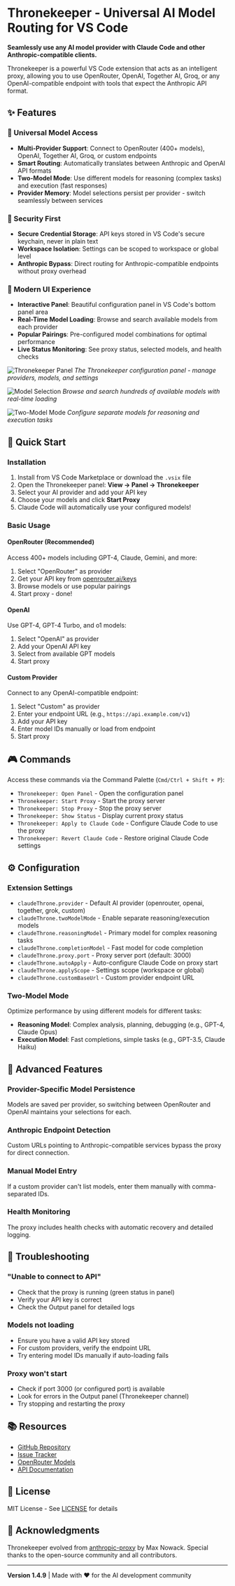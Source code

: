 # Thronekeeper - Universal AI Model Routing for VS Code

**Seamlessly use any AI model provider with Claude Code and other Anthropic-compatible clients.**

Thronekeeper is a powerful VS Code extension that acts as an intelligent proxy, allowing you to use OpenRouter, OpenAI, Together AI, Groq, or any OpenAI-compatible endpoint with tools that expect the Anthropic API format.

## ✨ Features

### 🎯 Universal Model Access
- **Multi-Provider Support**: Connect to OpenRouter (400+ models), OpenAI, Together AI, Groq, or custom endpoints
- **Smart Routing**: Automatically translates between Anthropic and OpenAI API formats
- **Two-Model Mode**: Use different models for reasoning (complex tasks) and execution (fast responses)
- **Provider Memory**: Model selections persist per provider - switch seamlessly between services

### 🔐 Security First
- **Secure Credential Storage**: API keys stored in VS Code's secure keychain, never in plain text
- **Workspace Isolation**: Settings can be scoped to workspace or global level
- **Anthropic Bypass**: Direct routing for Anthropic-compatible endpoints without proxy overhead

### 🎨 Modern UI Experience
- **Interactive Panel**: Beautiful configuration panel in VS Code's bottom panel area
- **Real-Time Model Loading**: Browse and search available models from each provider
- **Popular Pairings**: Pre-configured model combinations for optimal performance
- **Live Status Monitoring**: See proxy status, selected models, and health checks

<!-- Screenshot placeholders -->
![Thronekeeper Panel](images/panel-overview.png)
*The Thronekeeper configuration panel - manage providers, models, and settings*

![Model Selection](images/model-selection.png)
*Browse and search hundreds of available models with real-time loading*

![Two-Model Mode](images/two-model-mode.png)
*Configure separate models for reasoning and execution tasks*

## 🚀 Quick Start

### Installation
1. Install from VS Code Marketplace or download the `.vsix` file
2. Open the Thronekeeper panel: **View → Panel → Thronekeeper**
3. Select your AI provider and add your API key
4. Choose your models and click **Start Proxy**
5. Claude Code will automatically use your configured models!

### Basic Usage

#### OpenRouter (Recommended)
Access 400+ models including GPT-4, Claude, Gemini, and more:
1. Select "OpenRouter" as provider
2. Get your API key from [openrouter.ai/keys](https://openrouter.ai/keys)
3. Browse models or use popular pairings
4. Start proxy - done!

#### OpenAI
Use GPT-4, GPT-4 Turbo, and o1 models:
1. Select "OpenAI" as provider
2. Add your OpenAI API key
3. Select from available GPT models
4. Start proxy

#### Custom Provider
Connect to any OpenAI-compatible endpoint:
1. Select "Custom" as provider
2. Enter your endpoint URL (e.g., `https://api.example.com/v1`)
3. Add your API key
4. Enter model IDs manually or load from endpoint
5. Start proxy

## 🎮 Commands

Access these commands via the Command Palette (`Cmd/Ctrl + Shift + P`):

- `Thronekeeper: Open Panel` - Open the configuration panel
- `Thronekeeper: Start Proxy` - Start the proxy server
- `Thronekeeper: Stop Proxy` - Stop the proxy server
- `Thronekeeper: Show Status` - Display current proxy status
- `Thronekeeper: Apply to Claude Code` - Configure Claude Code to use the proxy
- `Thronekeeper: Revert Claude Code` - Restore original Claude Code settings

## ⚙️ Configuration

### Extension Settings

- `claudeThrone.provider` - Default AI provider (openrouter, openai, together, grok, custom)
- `claudeThrone.twoModelMode` - Enable separate reasoning/execution models
- `claudeThrone.reasoningModel` - Primary model for complex reasoning tasks
- `claudeThrone.completionModel` - Fast model for code completion
- `claudeThrone.proxy.port` - Proxy server port (default: 3000)
- `claudeThrone.autoApply` - Auto-configure Claude Code on proxy start
- `claudeThrone.applyScope` - Settings scope (workspace or global)
- `claudeThrone.customBaseUrl` - Custom provider endpoint URL

### Two-Model Mode

Optimize performance by using different models for different tasks:
- **Reasoning Model**: Complex analysis, planning, debugging (e.g., GPT-4, Claude Opus)
- **Execution Model**: Fast completions, simple tasks (e.g., GPT-3.5, Claude Haiku)

## 🔧 Advanced Features

### Provider-Specific Model Persistence
Models are saved per provider, so switching between OpenRouter and OpenAI maintains your selections for each.

### Anthropic Endpoint Detection
Custom URLs pointing to Anthropic-compatible services bypass the proxy for direct connection.

### Manual Model Entry
If a custom provider can't list models, enter them manually with comma-separated IDs.

### Health Monitoring
The proxy includes health checks with automatic recovery and detailed logging.

## 🐛 Troubleshooting

### "Unable to connect to API"
- Check that the proxy is running (green status in panel)
- Verify your API key is correct
- Check the Output panel for detailed logs

### Models not loading
- Ensure you have a valid API key stored
- For custom providers, verify the endpoint URL
- Try entering model IDs manually if auto-loading fails

### Proxy won't start
- Check if port 3000 (or configured port) is available
- Look for errors in the Output panel (Thronekeeper channel)
- Try stopping and restarting the proxy

## 📚 Resources

- [GitHub Repository](https://github.com/KHAEntertainment/thronekeeper)
- [Issue Tracker](https://github.com/KHAEntertainment/thronekeeper/issues)
- [OpenRouter Models](https://openrouter.ai/models)
- [API Documentation](https://github.com/KHAEntertainment/thronekeeper#api-documentation)

## 📄 License

MIT License - See [LICENSE](LICENSE) for details

## 🙏 Acknowledgments

Thronekeeper evolved from [anthropic-proxy](https://github.com/maxnowack/anthropic-proxy) by Max Nowack. Special thanks to the open-source community and all contributors.

---

**Version 1.4.9** | Made with ❤️ for the AI development community

